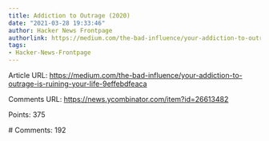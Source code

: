 ```yaml
---
title: Addiction to Outrage (2020)
date: "2021-03-28 19:33:46"
author: Hacker News Frontpage
authorlink: https://medium.com/the-bad-influence/your-addiction-to-outrage-is-ruining-your-life-9effebdfeaca
tags:
- Hacker-News-Frontpage
---
```


<p>Article URL: <a href="https://medium.com/the-bad-influence/your-addiction-to-outrage-is-ruining-your-life-9effebdfeaca">https://medium.com/the-bad-influence/your-addiction-to-outrage-is-ruining-your-life-9effebdfeaca</a></p>
<p>Comments URL: <a href="https://news.ycombinator.com/item?id=26613482">https://news.ycombinator.com/item?id=26613482</a></p>
<p>Points: 375</p>
<p># Comments: 192</p>
